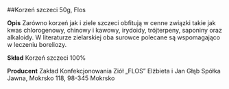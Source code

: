 ##Korzeń szczeci 50g, Flos

**Opis** Zarówno korzeń jak i ziele szczeci obfitują w cenne związki takie jak kwas chlorogenowy, chinowy i kawowy, irydoidy, trójterpeny, saponiny oraz alkaloidy. W literaturze zielarskiej oba surowce polecane są wspomagająco w leczeniu boreliozy.

**Skład** Korzeń szczeci 100%

**Producent** Zakład Konfekcjonowania Ziół „FLOS” Elżbieta i Jan Głąb Spółka Jawna, Mokrsko 118, 98-345 Mokrsko
